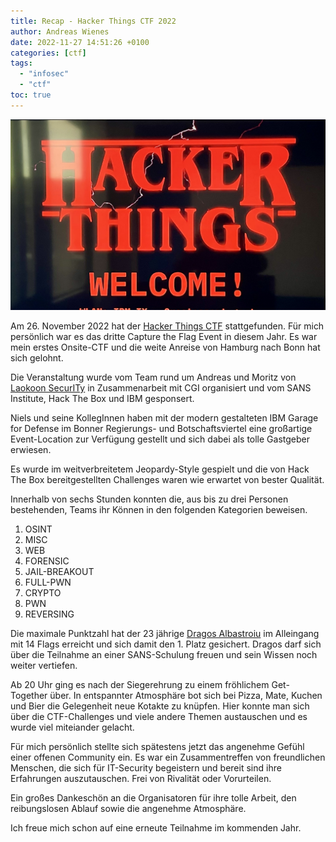 ```yaml
---
title: Recap - Hacker Things CTF 2022
author: Andreas Wienes
date: 2022-11-27 14:51:26 +0100
categories: [ctf]
tags: 
  - "infosec"
  - "ctf"
toc: true
---
```


![hacker_things_ctf_2022](/assets/img/Welcome-to-Hacker-Things-2022.jpeg)

Am 26. November 2022 hat der [Hacker Things CTF](https://ctftime.org/event/1782) stattgefunden. Für mich persönlich war es das dritte Capture the Flag Event in diesem Jahr. Es war mein erstes Onsite-CTF und die weite Anreise von Hamburg nach Bonn hat sich gelohnt.

Die Veranstaltung wurde vom Team rund um Andreas und Moritz von [Laokoon SecurITy](https://laokoon-security.com/) in Zusammenarbeit mit CGI organisiert und vom SANS Institute, Hack The Box und IBM gesponsert. 

Niels und seine KollegInnen haben mit der modern gestalteten IBM Garage for Defense im Bonner Regierungs- und Botschaftsviertel eine großartige Event-Location zur Verfügung gestellt und sich dabei als tolle Gastgeber erwiesen. 

Es wurde im weitverbreitetem Jeopardy-Style gespielt und die von Hack The Box bereitgestellten Challenges waren wie erwartet von bester Qualität. 

Innerhalb von sechs Stunden konnten die, aus bis zu drei Personen bestehenden, Teams ihr Können in den folgenden Kategorien beweisen.

1.  OSINT
2.  MISC
3.  WEB
4.  FORENSIC
5.  JAIL-BREAKOUT
6.  FULL-PWN
7.  CRYPTO
8.  PWN
9.  REVERSING

Die maximale Punktzahl hat der 23 jährige [Dragos Albastroiu](https://adragos.ro/about/) im Alleingang mit 14 Flags erreicht und sich damit den 1. Platz gesichert. Dragos darf sich über die Teilnahme an einer SANS-Schulung freuen und sein Wissen noch weiter vertiefen. 

Ab 20 Uhr ging es nach der Siegerehrung zu einem fröhlichem Get-Together über. In entspannter Atmosphäre bot sich bei Pizza, Mate, Kuchen und Bier die Gelegenheit neue Kotakte zu knüpfen. Hier konnte man sich über die CTF-Challenges und viele andere Themen austauschen und es wurde viel miteiander gelacht. 

Für mich persönlich stellte sich spätestens jetzt das angenehme Gefühl einer offenen Community ein. Es war ein Zusammentreffen von freundlichen Menschen, die sich für IT-Security begeistern und bereit sind ihre Erfahrungen auszutauschen. Frei von Rivalität oder Vorurteilen.

Ein großes Dankeschön an die Organisatoren für ihre tolle Arbeit, den reibungslosen Ablauf sowie die angenehme Atmosphäre. 

Ich freue mich schon auf eine erneute Teilnahme im kommenden Jahr.




